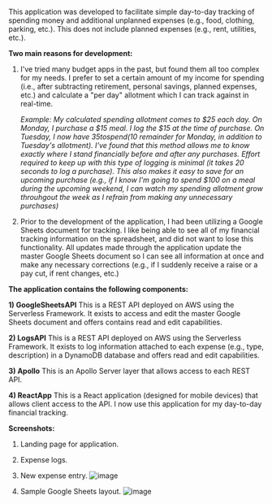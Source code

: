 This  application was developed to facilitate simple day-to-day tracking of spending money and additional unplanned expenses (e.g., food, clothing, parking, etc.). This does not include planned expenses (e.g., rent, utilities, etc.). 

**Two main reasons for development:**

1) I've tried many budget apps in the past, but found them all too complex for my needs. I prefer to set a certain amount of my income for spending (i.e., after subtracting retirement, personal savings, planned expenses, etc.) and calculate a "per day" allotment which I can track against in real-time. 

    *Example: My calculated spending allotment comes to $25 each day. On Monday, I purchase a $15 meal. I log the $15 at the time of purchase. On Tuesday, I now have $35 to spend ($10 remainder for Monday, in addition to Tuesday's allotment). I've found that this method allows me to know exactly where I stand financially before and after any purchases. Effort required to keep up with this type of logging is minimal (it takes 20 seconds to log a purchase). This also makes it easy to save for an upcoming purchase (e.g., if I know I'm going to spend $100 on a meal during the upcoming weekend, I can watch my spending allotment grow throuhgout the week as I refrain from making any unnecessary purchases)* 

2) Prior to the development of the application, I had been utilizing a Google Sheets document for tracking. I like being able to see all of my financial tracking information on the spreadsheet, and did not want to lose this functionality. All updates made through the application update the master Google Sheets document so I can see all information at once and make any necessary corrections (e.g., if I suddenly receive a raise or a pay cut, if rent changes, etc.)

**The application contains the following components:**

**1) GoogleSheetsAPI**
This is a REST API deployed on AWS using the Serverless Framework. It exists to access and edit the master Google Sheets document and offers contains read and edit capabilities.

**2) LogsAPI**
This is a REST API deployed on AWS using the Serverless Framework. It exists to log information attached to each expense (e.g., type, description) in a DynamoDB database and offers read and edit capabilities.

**3) Apollo**
This is an Apollo Server layer that allows access to each REST API.

**4) ReactApp**
This is a React application (designed for mobile devices) that allows client access to the API. I now use this application for my day-to-day financial tracking.

**Screenshots:**
1) Landing page for application.
2) Expense logs.
3) New expense entry.
![image](https://user-images.githubusercontent.com/42954670/95930158-6de0db00-0d8b-11eb-89bf-1fe529e7c055.png)

4) Sample Google Sheets layout.
![image](https://user-images.githubusercontent.com/42954670/95929591-ff4f4d80-0d89-11eb-9807-62e47e5dd867.png)
